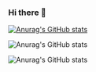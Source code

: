 ### Hi there 👋

[![Anurag's GitHub stats](https://github-readme-stats.vercel.app/api?username=Pedrao6924)](https://github.com/Pedrao6924/github-readme-stats)

![Anurag's GitHub stats](https://github-readme-stats.vercel.app/api?username=Pedrao6924&show_icons=true)

![Anurag's GitHub stats](https://github-readme-stats.vercel.app/api?username=Pedrao6924&show_icons=true&theme=radical)
<!--
**Pedrao6924/Pedrao6924** is a ✨ _special_ ✨ repository because its `README.md` (this file) appears on your GitHub profile.

Here are some ideas to get you started:

- 🔭 I’m currently working on ... Games
- 🌱 I’m currently learning ...
- 👯 I’m looking to collaborate on ...
- 🤔 I’m looking for help with ...
- 💬 Ask me about ...
- 📫 How to reach me: ...
- 😄 Pronouns: ...
- ⚡ Fun fact: ...
-->
